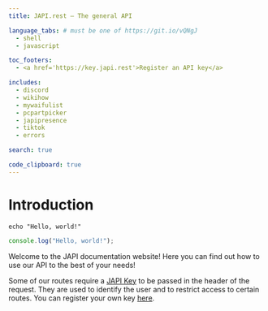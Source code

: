 ```yaml
---
title: JAPI.rest — The general API

language_tabs: # must be one of https://git.io/vQNgJ
  - shell
  - javascript

toc_footers:
  - <a href='https://key.japi.rest'>Register an API key</a>

includes:
  - discord
  - wikihow
  - mywaifulist
  - pcpartpicker
  - japipresence
  - tiktok
  - errors

search: true

code_clipboard: true
---
```


# Introduction

```shell
echo "Hello, world!"
```
```javascript
console.log("Hello, world!");
```

Welcome to the JAPI documentation website! Here you can find out how to use our API to the best of your needs!

Some of our routes require a [JAPI Key](https://key.japi.rest) to be passed in the header of the request. They are used to identify the user and to restrict access to certain routes. You can register your own key [here](https://key.japi.rest).

<!-- <aside class="warning">
  JAPI is still in early development and is not suitable for production environments!
</aside> -->